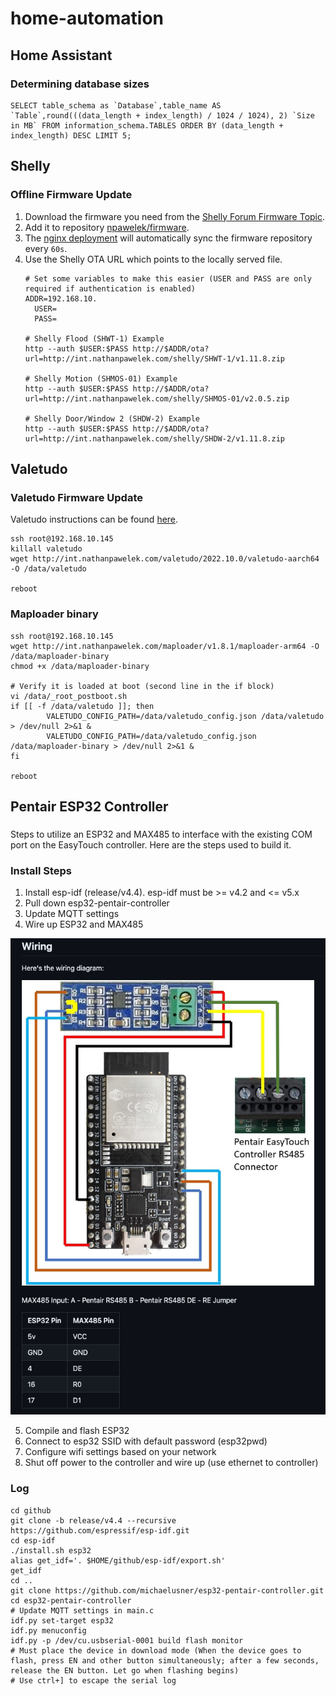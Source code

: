 # home-automation

## Home Assistant

### Determining database sizes

```
SELECT table_schema as `Database`,table_name AS `Table`,round(((data_length + index_length) / 1024 / 1024), 2) `Size in MB` FROM information_schema.TABLES ORDER BY (data_length + index_length) DESC LIMIT 5;
```

## Shelly

### Offline Firmware Update

1. Download the firmware you need from the [Shelly Forum Firmware Topic](https://www.shelly-support.eu/index.php?shelly-firmware-archive/).
2. Add it to repository [npawelek/firmware](https://github.com/npawelek/firmware).
3. The [nginx deployment](https://github.com/npawelek/k8s-gitops/tree/master/cluster/apps/nginx) will automatically sync the firmware repository every `60s`.
4. Use the Shelly OTA URL which points to the locally served file.
    ```
    # Set some variables to make this easier (USER and PASS are only required if authentication is enabled)
    ADDR=192.168.10.
      USER=
      PASS=

    # Shelly Flood (SHWT-1) Example
    http --auth $USER:$PASS http://$ADDR/ota?url=http://int.nathanpawelek.com/shelly/SHWT-1/v1.11.8.zip

    # Shelly Motion (SHMOS-01) Example
    http --auth $USER:$PASS http://$ADDR/ota?url=http://int.nathanpawelek.com/shelly/SHMOS-01/v2.0.5.zip

    # Shelly Door/Window 2 (SHDW-2) Example
    http --auth $USER:$PASS http://$ADDR/ota?url=http://int.nathanpawelek.com/shelly/SHDW-2/v1.11.8.zip
    ```

## Valetudo

### Valetudo Firmware Update

Valetudo instructions can be found [here](https://valetudo.cloud/pages/general/upgrading.html).

```
ssh root@192.168.10.145
killall valetudo
wget http://int.nathanpawelek.com/valetudo/2022.10.0/valetudo-aarch64 -O /data/valetudo

reboot
```

### Maploader binary

```
ssh root@192.168.10.145
wget http://int.nathanpawelek.com/maploader/v1.8.1/maploader-arm64 -O /data/maploader-binary
chmod +x /data/maploader-binary

# Verify it is loaded at boot (second line in the if block)
vi /data/_root_postboot.sh
if [[ -f /data/valetudo ]]; then
        VALETUDO_CONFIG_PATH=/data/valetudo_config.json /data/valetudo > /dev/null 2>&1 &
        VALETUDO_CONFIG_PATH=/data/valetudo_config.json /data/maploader-binary > /dev/null 2>&1 &
fi

reboot
```

## Pentair ESP32 Controller

###

Steps to utilize an ESP32 and MAX485 to interface with the existing COM port on the EasyTouch controller. Here are the steps used to build it.

### Install Steps

1. Install esp-idf (release/v4.4). esp-idf must be >= v4.2 and <= v5.x
2. Pull down esp32-pentair-controller
3. Update MQTT settings
4. Wire up ESP32 and MAX485

![pentair wiring](esphome/docs/esp32_pentair_controller_wiring.png)

5. Compile and flash ESP32
6. Connect to esp32 SSID with default password (esp32pwd)
7. Configure wifi settings based on your network
8. Shut off power to the controller and wire up (use ethernet to controller)

### Log

```
cd github
git clone -b release/v4.4 --recursive https://github.com/espressif/esp-idf.git
cd esp-idf
./install.sh esp32
alias get_idf='. $HOME/github/esp-idf/export.sh'
get_idf
cd ..
git clone https://github.com/michaelusner/esp32-pentair-controller.git
cd esp32-pentair-controller
# Update MQTT settings in main.c
idf.py set-target esp32
idf.py menuconfig
idf.py -p /dev/cu.usbserial-0001 build flash monitor
# Must place the device in download mode (When the device goes to flash, press EN and other button simultaneously; after a few seconds, release the EN button. Let go when flashing begins)
# Use ctrl+] to escape the serial log
```